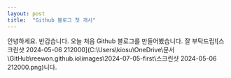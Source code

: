 ```yaml
---
layout: post
title:  "Github 블로그 첫 개시"
---
```


안녕하세요. 반갑습니다. 오늘 처음 Github 블로그를 만들어봤습니다.
잘 부탁드립![스크린샷 2024-05-06 212000](C:\Users\kiosu\OneDrive\문서\GitHub\reewon.github.io\images\2024-07-05-first\스크린샷 2024-05-06 212000.png)니다.

